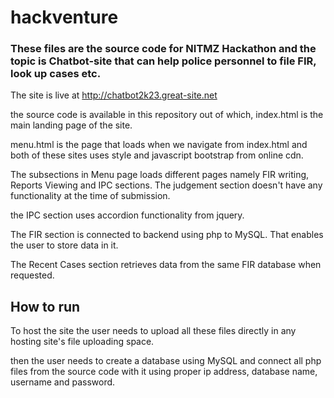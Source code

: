 # hackventure

<h3>These files are the source code for NITMZ Hackathon and the topic is Chatbot-site that can help police personnel to file FIR, look up cases etc.</h3>

The site is live at http://chatbot2k23.great-site.net

the source code is available in this repository out of which, index.html is the main landing page of the site.

menu.html is the page that loads when we navigate from index.html and both of these sites uses style and javascript bootstrap from online cdn.

The subsections in Menu page loads different pages namely FIR writing, Reports Viewing and IPC sections. The judgement section doesn't have any functionality at the time of submission.

the IPC section uses accordion functionality from jquery.

The FIR section is connected to backend using php to MySQL. That enables the user to store data in it.

The Recent Cases section retrieves data from the same FIR database when requested.

<h2>How to run</h2>

To host the site the user needs to upload all these files directly in any hosting site's file uploading space.

then the user needs to create a database using MySQL and connect all php files from the source code with it using proper ip address, database name, username and password.
